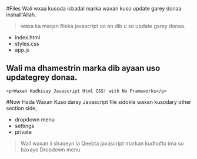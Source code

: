 #Files Wali wxaa kusoda isbadal marka waxan kuso update garey donaa inshall'Allah.


>waxa ka maqan fileka javascript oo an dib u so update garey donaa.


* index.html
* styles.css
* app.js

  
## Wali ma dhamestrin marka dib ayaan uso updategrey donaa.

`<p>Waxan Kudhisay Javascript Html CSS! with No Frameworks</p>`


#Now Hada Waxan Kuso daray Javascript file sidokle waxan kusodary other section side,

* dropdown menu
* settings
* private
  
>Wali waxan ii shaqeyn la Qeebta javascript markan kudhafto ima so baxayo Dropdown menu

